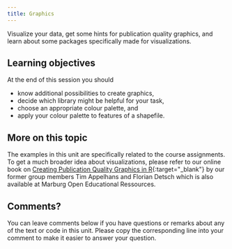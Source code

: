 ```yaml
---
title: Graphics
---
```


Visualize your data, get some hints for publication quality graphics, and learn about some packages specifically made for visualizations.

<!--more-->

## Learning objectives
At the end of this session you should
* know additional possibilities to create graphics,
* decide which library might be helpful for your task,
* choose an appropriate colour palette, and
* apply your colour palette to features of a shapefile.


## More on this topic
The examples in this unit are specifically related to the course assignments. 
To get a much broader idea about visualizations, 
please refer to our online book on [Creating Publication Quality Graphics in R](https://ilias.uni-marburg.de/data/UNIMR/lm_data/lm_2092231/index.html){:target="_blank"} by our former group members Tim Appelhans and Florian Detsch which is also available at Marburg Open Educational Ressources.


## Comments?
You can leave comments below if you have questions or remarks about any of the text or code in this unit. 
Please copy the corresponding line into your comment to make it easier to answer your question.

<script src="https://utteranc.es/client.js" repo="GeoMOER/moer-mpg-data-analysis" issue-term="moer-mpg-data-analysis_unit11" theme="github-light" crossorigin="anonymous" async> </script> 
